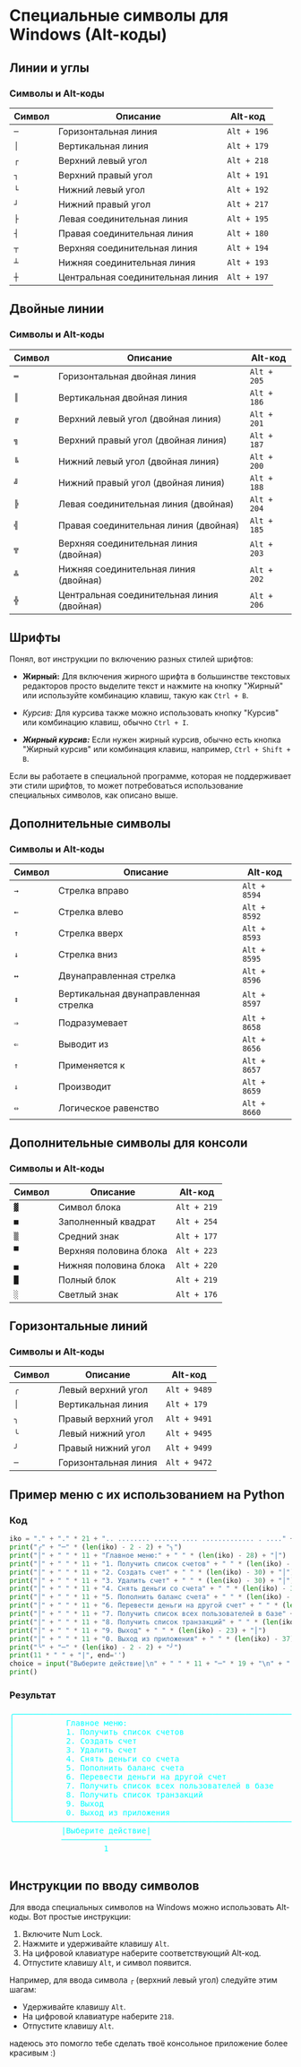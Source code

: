 ﻿# Специальные символы для Windows (Alt-коды)

## Линии и углы

### Символы и Alt-коды

| Символ | Описание | Alt-код     |
|--------|----------|-------------|
| `─`    | Горизонтальная линия | `Alt + 196` |
| `│`    | Вертикальная линия   | `Alt + 179` |
| `┌`    | Верхний левый угол   | `Alt + 218` |
| `┐`    | Верхний правый угол  | `Alt + 191` |
| `└`    | Нижний левый угол    | `Alt + 192` |
| `┘`    | Нижний правый угол   | `Alt + 217` |
| `├`    | Левая соединительная линия | `Alt + 195` |
| `┤`    | Правая соединительная линия | `Alt + 180` |
| `┬`    | Верхняя соединительная линия | `Alt + 194` |
| `┴`    | Нижняя соединительная линия | `Alt + 193` |
| `┼`    | Центральная соединительная линия | `Alt + 197` |

## Двойные линии

### Символы и Alt-коды

| Символ | Описание | Alt-код     |
|--------|----------|-------------|
| `═`    | Горизонтальная двойная линия | `Alt + 205` |
| `║`    | Вертикальная двойная линия   | `Alt + 186` |
| `╔`    | Верхний левый угол (двойная линия) | `Alt + 201` |
| `╗`    | Верхний правый угол (двойная линия) | `Alt + 187` |
| `╚`    | Нижний левый угол (двойная линия)  | `Alt + 200` |
| `╝`    | Нижний правый угол (двойная линия) | `Alt + 188` |
| `╠`    | Левая соединительная линия (двойная) | `Alt + 204` |
| `╣`    | Правая соединительная линия (двойная) | `Alt + 185` |
| `╦`    | Верхняя соединительная линия (двойная) | `Alt + 203` |
| `╩`    | Нижняя соединительная линия (двойная) | `Alt + 202` |
| `╬`    | Центральная соединительная линия (двойная) | `Alt + 206` |

## Шрифты

Понял, вот инструкции по включению разных стилей шрифтов:

- **Жирный:** Для включения жирного шрифта в большинстве текстовых редакторов просто выделите текст и нажмите на кнопку "Жирный" или используйте комбинацию клавиш, такую как `Ctrl + B`.
  
- *Курсив:* Для курсива также можно использовать кнопку "Курсив" или комбинацию клавиш, обычно `Ctrl + I`.
  
- ***Жирный курсив:*** Если нужен жирный курсив, обычно есть кнопка "Жирный курсив" или комбинация клавиш, например, `Ctrl + Shift + B`.

Если вы работаете в специальной программе, которая не поддерживает эти стили шрифтов, то может потребоваться использование специальных символов, как описано выше.
## Дополнительные символы

### Символы и Alt-коды

| Символ | Описание | Alt-код     |
|--------|----------|-------------|
| `→`    | Стрелка вправо      | `Alt + 8594` |
| `←`    | Стрелка влево        | `Alt + 8592` |
| `↑`    | Стрелка вверх        | `Alt + 8593` |
| `↓`    | Стрелка вниз          | `Alt + 8595` |
| `↔`    | Двунаправленная стрелка  | `Alt + 8596` |
| `↕`    | Вертикальная двунаправленная стрелка | `Alt + 8597` |
| `⇒`    | Подразумевает         | `Alt + 8658` |
| `⇐`    | Выводит из          | `Alt + 8656` |
| `⇑`    | Применяется к          | `Alt + 8657` |
| `⇓`    | Производит          | `Alt + 8659` |
| `⇔`    | Логическое равенство     | `Alt + 8660` |

## Дополнительные символы для консоли

### Символы и Alt-коды

| Символ | Описание | Alt-код     |
|--------|----------|-------------|
| `▓`    | Символ блока         | `Alt + 219` |
| `■`    | Заполненный квадрат   | `Alt + 254` |
| `▒`    | Средний знак          | `Alt + 177` |
| `▀`    | Верхняя половина блока | `Alt + 223` |
| `▄`    | Нижняя половина блока  | `Alt + 220` |
| `█`    | Полный блок           | `Alt + 219` |
| `░`    | Светлый знак          | `Alt + 176` |

## Горизонтальные линий

### Символы и Alt-коды

| Символ | Описание                                | Alt-код     |
|--------|-----------------------------------------|-------------|
| `╭`    | Левый верхний угол                     | `Alt + 9489` |
| `│`    | Вертикальная линия                      | `Alt + 179`  |
| `╮`    | Правый верхний угол                    | `Alt + 9491` |
| `╰`    | Левый нижний угол                       | `Alt + 9495` |
| `╯`    | Правый нижний угол                      | `Alt + 9499` |
| `─`    | Горизонтальная линия                    | `Alt + 9472` |

## Пример меню с их использованием на Python
### Код
```python
iko = "." + "." * 21 + ".. ........ ...... .... ............. . ...." + " " * 8 + "."
print("╭" + "─" * (len(iko) - 2 - 2) + "╮")
print("│" + " " * 11 + "Главное меню:" + " " * (len(iko) - 28) + "│")
print("│" + " " * 11 + "1. Получить список счетов" + " " * (len(iko) - 40) + "│")
print("│" + " " * 11 + "2. Создать счет" + " " * (len(iko) - 30) + "│")
print("│" + " " * 11 + "3. Удалить счет" + " " * (len(iko) - 30) + "│")
print("│" + " " * 11 + "4. Снять деньги со счета" + " " * (len(iko) - 39) + "│")
print("│" + " " * 11 + "5. Пополнить баланс счета" + " " * (len(iko) - 40) + "│")
print("│" + " " * 11 + "6. Перевести деньги на другой счет" + " " * (len(iko) - 45 - 4) + "│")
print("│" + " " * 11 + "7. Получить список всех пользователей в базе" + " " * 16 + "│")
print("│" + " " * 11 + "8. Получить список транзакций" + " " * (len(iko) - 44) + "│")
print("│" + " " * 11 + "9. Выход" + " " * (len(iko) - 23) + "│")
print("│" + " " * 11 + "0. Выход из приложения" + " " * (len(iko) - 37) + "│")
print("╰" + "─" * (len(iko) - 2 - 2) + "╯")
print(11 * " " + "|", end='')
choice = input("Выберите действие|\n" + " " * 11 + "─" * 19 + "\n" + " " * 20)
print()
```
### Результат
<span style="color:cyan;">
  <pre style="color:cyan;">
╭───────────────────────────────────────────────────────────────────────╮
│           Главное меню:                                               │
│           1. Получить список счетов                                   │
│           2. Создать счет                                             │
│           3. Удалить счет                                             │
│           4. Снять деньги со счета                                    │
│           5. Пополнить баланс счета                                   │
│           6. Перевести деньги на другой счет                          │
│           7. Получить список всех пользователей в базе                │
│           8. Получить список транзакций                               │
│           9. Выход                                                    │
│           0. Выход из приложения                                      │
╰───────────────────────────────────────────────────────────────────────╯
           |Выберите действие|
           ───────────────────
                    1
  </pre>
</span>

## Инструкции по вводу символов

Для ввода специальных символов на Windows можно использовать Alt-коды. Вот простые инструкции:

1. Включите Num Lock.
2. Нажмите и удерживайте клавишу `Alt`.
3. На цифровой клавиатуре наберите соответствующий Alt-код.
4. Отпустите клавишу `Alt`, и символ появится.

Например, для ввода символа `┌` (верхний левый угол) следуйте этим шагам:

- Удерживайте клавишу `Alt`.
- На цифровой клавиатуре наберите `218`.
- Отпустите клавишу `Alt`.

надеюсь это помогло тебе сделать твоё консольное приложение более красивым :)
